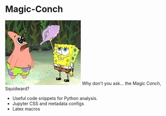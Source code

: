 # Magic-Conch
<img src="./magic_conch.jpg">
Why don't you ask... the Magic Conch, Squidward?


 - Useful code snippets for Python analysis. 
 - Jupyter CSS and metadata configs 
 - Latex macros
